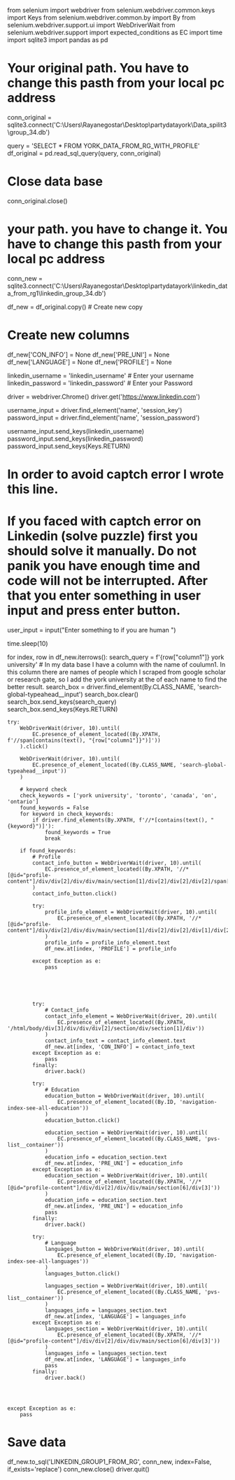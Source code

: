 
from selenium import webdriver
from selenium.webdriver.common.keys import Keys
from selenium.webdriver.common.by import By
from selenium.webdriver.support.ui import WebDriverWait
from selenium.webdriver.support import expected_conditions as EC
import time
import sqlite3
import pandas as pd

# Your original path. You have to change this pasth from your local pc address
conn_original = sqlite3.connect('C:\\Users\\Rayanegostar\\Desktop\\partydatayork\\Data_spilit3\\group_34.db')

query = 'SELECT * FROM YORK_DATA_FROM_RG_WITH_PROFILE'
df_original = pd.read_sql_query(query, conn_original)

# Close data base
conn_original.close()

# your path. you have to change it. You have to change this pasth from your local pc address
conn_new = sqlite3.connect('C:\\Users\\Rayanegostar\\Desktop\\partydatayork\\linkedin_data_from_rg1\\linkedin_group_34.db')

df_new = df_original.copy()  # Create new copy

# Create new columns
df_new['CON_INFO'] = None
df_new['PRE_UNI'] = None
df_new['LANGUAGE'] = None
df_new['PROFILE'] = None

linkedin_username = 'linkedin_username' # Enter your username
linkedin_password = 'linkedin_password' # Enter your Password

driver = webdriver.Chrome()
driver.get('https://www.linkedin.com')


username_input = driver.find_element('name', 'session_key')
password_input = driver.find_element('name', 'session_password')

username_input.send_keys(linkedin_username)
password_input.send_keys(linkedin_password)
password_input.send_keys(Keys.RETURN)
# In order to avoid captch error I wrote this line.
# If you faced with captch error on Linkedin (solve puzzle) first you should solve it manually. Do not panik you have enough time and code will not be interrupted. After that you enter something in user input and press enter button.
user_input = input("Enter something to if you are human ")

time.sleep(10)



for index, row in df_new.iterrows():
    search_query = f'{row["column1"]} york university' # In my data base I have a column with the name of coulumn1.  In this column there are names of people which I scraped from google scholar or research gate, so I add the york university at the of each name to find the better result.
    search_box = driver.find_element(By.CLASS_NAME, 'search-global-typeahead__input')
    search_box.clear()
    search_box.send_keys(search_query)
    search_box.send_keys(Keys.RETURN)

    try:
        WebDriverWait(driver, 10).until(
            EC.presence_of_element_located((By.XPATH, f'//span[contains(text(), "{row["column1"]}")]'))
        ).click()

        WebDriverWait(driver, 10).until(
            EC.presence_of_element_located((By.CLASS_NAME, 'search-global-typeahead__input'))
        )

        # keyword check
        check_keywords = ['york university', 'toronto', 'canada', 'on', 'ontario']
        found_keywords = False
        for keyword in check_keywords:
            if driver.find_elements(By.XPATH, f'//*[contains(text(), "{keyword}")]'):
                found_keywords = True
                break

        if found_keywords:
            # Profile
            contact_info_button = WebDriverWait(driver, 10).until(
                EC.presence_of_element_located((By.XPATH, '//*[@id="profile-content"]/div/div[2]/div/div/main/section[1]/div[2]/div[2]/div[2]/span[2]'))
            )
            contact_info_button.click()
            
            try:
                profile_info_element = WebDriverWait(driver, 10).until(
                    EC.presence_of_element_located((By.XPATH, '//*[@id="profile-content"]/div/div[2]/div/div/main/section[1]/div[2]/div[2]/div[1]/div[2]'))
                )
                profile_info = profile_info_element.text
                df_new.at[index, 'PROFILE'] = profile_info
                
            except Exception as e:
                pass
                    
                
                
                

            try:
                # Contact_info
                contact_info_element = WebDriverWait(driver, 20).until(
                    EC.presence_of_element_located((By.XPATH, '/html/body/div[3]/div/div/div[2]/section/div/section[1]/div'))
                )
                contact_info_text = contact_info_element.text
                df_new.at[index, 'CON_INFO'] = contact_info_text
            except Exception as e:
                pass
            finally:
                driver.back()

            try:
                # Education
                education_button = WebDriverWait(driver, 10).until(
                    EC.presence_of_element_located((By.ID, 'navigation-index-see-all-education'))
                )
                education_button.click()

                education_section = WebDriverWait(driver, 10).until(
                    EC.presence_of_element_located((By.CLASS_NAME, 'pvs-list__container'))
                )
                education_info = education_section.text
                df_new.at[index, 'PRE_UNI'] = education_info
            except Exception as e:
                education_section = WebDriverWait(driver, 10).until(
                    EC.presence_of_element_located((By.XPATH, '//*[@id="profile-content"]/div/div[2]/div/div/main/section[6]/div[3]'))
                )
                education_info = education_section.text
                df_new.at[index, 'PRE_UNI'] = education_info
                pass
            finally:
                driver.back()

            try:
                # Language
                languages_button = WebDriverWait(driver, 10).until(
                    EC.presence_of_element_located((By.ID, 'navigation-index-see-all-languages'))
                )
                languages_button.click()

                languages_section = WebDriverWait(driver, 10).until(
                    EC.presence_of_element_located((By.CLASS_NAME, 'pvs-list__container'))
                )
                languages_info = languages_section.text
                df_new.at[index, 'LANGUAGE'] = languages_info
            except Exception as e:
                languages_section = WebDriverWait(driver, 10).until(
                    EC.presence_of_element_located((By.XPATH, '//*[@id="profile-content"]/div/div[2]/div/div/main/section[6]/div[3]'))
                )
                languages_info = languages_section.text
                df_new.at[index, 'LANGUAGE'] = languages_info
                pass
            finally:
                driver.back()

            
            

    except Exception as e:
        pass

# Save data
df_new.to_sql('LINKEDIN_GROUP1_FROM_RG', conn_new, index=False, if_exists='replace')
conn_new.close()
driver.quit()
